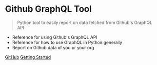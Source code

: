 # Github GraphQL Tool
> Python tool to easily report on data fetched from Github's GraphQL API

- Reference for using Github's GraphQL API
- Reference for how to use GraphQL in Python generally
- Report on Github data of you or your org

[GitHub](https://github.com/MichaelCurrin/github-graphql-tool/)
[Getting Started](#github-graphql-tool)
